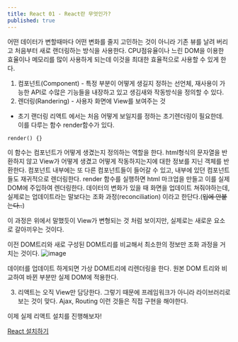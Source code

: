 ```yaml
---
title: React 01 - React란 무엇인가?
published: true
---
```


어떤 데이터가 변할때마다 어떤 변화를 줄지 고민하는 것이 아니라 기존 뷰를 날려 버리고 처음부터 새로 랜더링하는 방식을 사용한다.
CPU점유율이나 느린 DOM을 이용한 효율이나 메모리를 많이 사용하게 되는데 이것을 최대한 효율적으로 사용할 수 있게 한다.

1. 컴포넌트(Component) - 특정 부분이 어떻게 생길지 정하는 선언체, 재사용이 가능한 API로 수많은 기능들을 내장하고 있고 생김새와 작동방식을 정의할 수 있다.
2. 렌더링(Randering) - 사용자 화면에 View를 보여주는 것
- 초기 랜더링
리액트 에서는 처음 어떻게 보일지를 정하는 초기렌더링이 필요한데.
이를 다루는 함수 render함수가 있다.
```
render() {}
```
이 함수는 컴포넌트가 어떻게 생겼는지 정의하는 역할을 한다.
html형식의 문자열을 반환하지 않고 View가 어떻게 생겼고 어떻게 작동하지는지에 대한 정보를 지닌 객체를 반환한다.
컴포넌트 내부에는 또 다른 컴포넌트들이 들어갈 수 있고, 내부에 있던 컴포넌트들도 재귀적으로 렌더링한다.
render 함수를 실행하면 html 마크업을 만들고 이를 실제 DOM에 주입하여 렌더링한다.
데이터의 변화가 있을 때 화면을 업데이트 쳐줘야하는데, 실제로는 업데이트라는 말보다는 조화 과정(reconciliation) 이라고 한단다.(~~입에 안붙는다..~~)

이 과정은 위에서 말했듯이 View가 변형되는 것 처럼 보이지만, 실제로는 새로운 요소로 갈아끼우는 것이다.

이전 DOM트리와 새로 구성된 DOM트리를 비교해서 최소한의 정보만 조화 과정을 거치는 것이다.
![image](https://github.com/dev-nuruhee/nlog/assets/54430432/4356efca-b4f3-492e-86d9-5dee0bf4c664)

데이터를 업데이트 하게되면 가상 DOM트리에 리렌더링을 한다.
원본 DOM 트리와 비교하여 바뀐 부분만 실제 DOM에 적용한다.

3. 리액트는 오직 View만 담당한다. 그렇기 때문에 프레임워크가 아니라 라이브러리로 보는 것이 맞다. Ajax, Routing 이런 것들은 직접 구현을 해야한다.

이제 실제 리액트 설치를 진행해보자!

[React 설치하기](https://dev-nuruhee.github.io/nlog/React02)